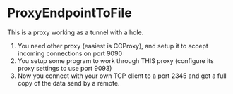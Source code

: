 # ProxyEndpointToFile

This is a proxy working as a tunnel with a hole.
1) You need other proxy (easiest is CCProxy), and setup it to accept incoming connections on port 9090
2) You setup some program to work through THIS proxy (configure its proxy settings to use port 9093)
3) Now you connect with your own TCP client to a port 2345 and get a full copy of the data send by a remote.
